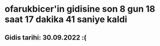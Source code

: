 # ofarukbicer'in gidisine son 8 gun 18 saat 17 dakika 41 saniye kaldi

## Gidis tarihi: 30.09.2022 :(